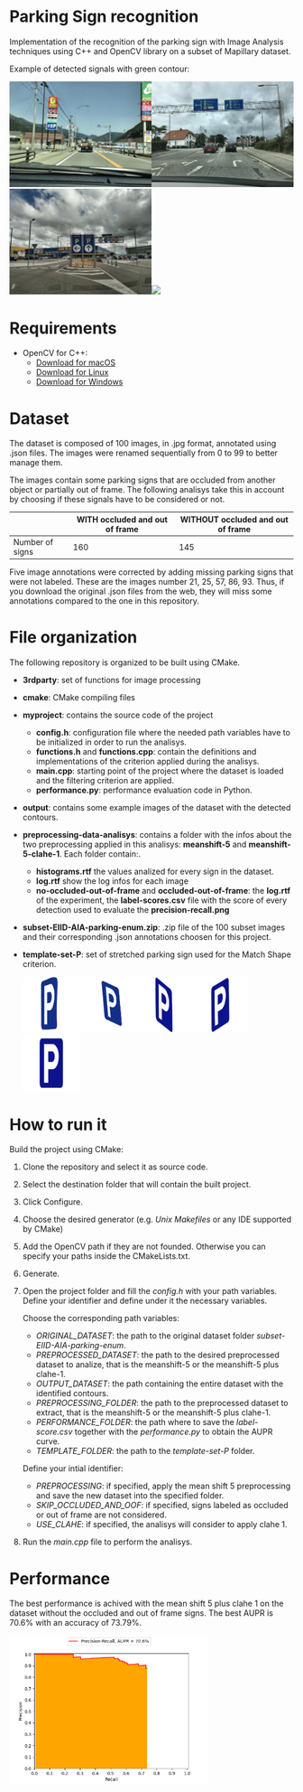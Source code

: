 # Parking Sign recognition
Implementation of the recognition of the parking sign with Image Analysis techniques using C++ and OpenCV library on a subset of Mapillary dataset.

Example of detected signals with green contour:

<img src="./output/04.png" width="50%"><img src="./output/10.png" width="50%"> <br>
<img src="./output/89.png" width="50%"><img src="./output/92.png" width="50%"> <br>

# Requirements
- OpenCV for C++:
    - [Download for macOS](https://docs.opencv.org/3.4/d0/db2/tutorial_macos_install.html)
    - [Download for Linux](https://docs.opencv.org/3.4/d7/d9f/tutorial_linux_install.html)
    - [Download for Windows](https://docs.opencv.org/3.4/d3/d52/tutorial_windows_install.html)

# Dataset
The dataset is composed of 100 images, in .jpg format, annotated using .json files. The images were renamed sequentially from 0 to 99 to better manage them.

The images contain some parking signs that are occluded from another object or partially out of frame. The following analisys take this in account by choosing if these signals have to be considered or not.

|                 | WITH occluded and out of frame | WITHOUT occluded and out of frame |
|-----------------|--------------------------------|-----------------------------------|
| Number of signs |             160                |                145                |

Five image annotations were corrected by adding missing parking signs that were not labeled. These are the images number 21, 25, 57, 86, 93. Thus, if you download the original .json files from the web, they will miss some annotations compared to the one in this repository.

# File organization
The following repository is organized to be built using CMake.

- **3rdparty**: set of functions for image processing
- **cmake**: CMake compiling files
- **myproject**: contains the source code of the project
    - **config.h**: configuration file where the needed path variables have to be initialized in order to run the analisys.
    - **functions.h** and **functions.cpp**: contain the definitions and implementations of the criterion applied during the analisys.
    - **main.cpp**: starting point of the project where the dataset is loaded and the filtering criterion are applied.
    - **performance.py**: performance evaluation code in Python.
- **output**: contains some example images of the dataset with the detected contours.
- **preprocessing-data-analisys**: contains a folder with the infos about the two preprocessing applied in this analisys: **meanshift-5** and **meanshift-5-clahe-1**. Each folder contain:.
    - **histograms.rtf** the values analized for every sign in the dataset.
    - **log.rtf** show the log infos for each image
    - **no-occluded-out-of-frame** and **occluded-out-of-frame**: the **log.rtf** of the experiment, the **label-scores.csv** file with the score of every detection used to evaluate the **precision-recall.png**
- **subset-EIID-AIA-parking-enum.zip**: .zip file of the 100 subset images and their corresponding .json annotations choosen for this project.
- **template-set-P**: set of stretched parking sign used for the Match Shape criterion.

    <img src="./template-set-P/P-45.png" width="100" height="100"><img src="./template-set-P/P-7.png" width="100" height="100"><img src="./template-set-P/P-left.png" width="100" height="100"><img src="./template-set-P/P-right.png" width="100" height="100"><img src="./template-set-P/P-stretch.png" width="100" height="100"> <br>

# How to run it
Build the project using CMake:
1. Clone the repository and select it as source code.
2. Select the destination folder that will contain the built project.
3. Click Configure.
4. Choose the desired generator (e.g. *Unix Makefiles* or any IDE supported by CMake)
5. Add the OpenCV path if they are not founded. Otherwise you can specify your paths inside the CMakeLists.txt.
6. Generate.
7. Open the project folder and fill the *config.h* with your path variables. Define your identifier and define under it the necessary variables.

    Choose the corresponding path variables:

    - *ORIGINAL_DATASET*: the path to the original dataset folder *subset-EIID-AIA-parking-enum*.
    - *PREPROCESSED_DATASET*: the path to the desired preprocessed dataset to analize, that is the meanshift-5 or the meanshift-5 plus clahe-1.
    - *OUTPUT_DATASET*: the path containing the entire dataset with the identified contours.
    - *PREPROCESSING_FOLDER*: the path to the preprocessed dataset to extract, that is the meanshift-5 or the meanshift-5 plus clahe-1.
    - *PERFORMANCE_FOLDER*: the path where to save the *label-score.csv* together with the *performance.py* to obtain the AUPR curve.
    - *TEMPLATE_FOLDER*: the path to the *template-set-P* folder.

    Define your intial identifier:

    - *PREPROCESSING*: if specified, apply the mean shift 5 preprocessing and save the new dataset into the specified folder.
    - *SKIP_OCCLUDED_AND_OOF*: if specified, signs labeled as occluded or out of frame are not considered.
    - *USE_CLAHE*: if specified, the analisys will consider to apply clahe 1.

8. Run the *main.cpp* file to perform the analisys.

# Performance
The best performance is achived with the mean shift 5 plus clahe 1 on the dataset without the occluded and out of frame signs. The best AUPR is 70.6% with an accuracy of 73.79%.

<img src="./preprocessing-data-analisys/meanshift-5-clahe-1/no-occluded-out-of-frame/precision-recall.png" width="70%"> <br>
